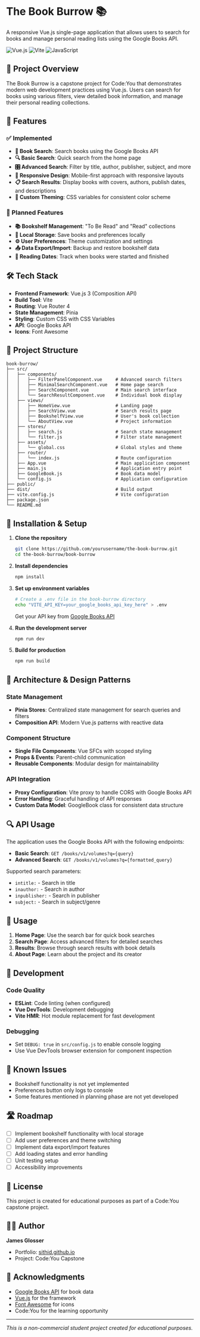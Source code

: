 # The Book Burrow 📚

A responsive Vue.js single-page application that allows users to search for books and manage personal reading lists using the Google Books API.

![Vue.js](https://img.shields.io/badge/Vue.js-4FC08D?style=for-the-badge&logo=vue.js&logoColor=white)
![Vite](https://img.shields.io/badge/Vite-646CFF?style=for-the-badge&logo=vite&logoColor=white)
![JavaScript](https://img.shields.io/badge/JavaScript-F7DF1E?style=for-the-badge&logo=javascript&logoColor=black)

## 🎯 Project Overview

The Book Burrow is a capstone project for Code:You that demonstrates modern web development practices using Vue.js. Users can search for books using various filters, view detailed book information, and manage their personal reading collections.

## 🚀 Features

### ✅ Implemented
- **📖 Book Search**: Search books using the Google Books API
- **🔍 Basic Search**: Quick search from the home page
- **🎛️ Advanced Search**: Filter by title, author, publisher, subject, and more
- **📱 Responsive Design**: Mobile-first approach with responsive layouts
- **📋 Search Results**: Display books with covers, authors, publish dates, and descriptions
- **🎨 Custom Theming**: CSS variables for consistent color scheme

### 🚧 Planned Features
- **📚 Bookshelf Management**: "To Be Read" and "Read" collections
- **💾 Local Storage**: Save books and preferences locally
- **⚙️ User Preferences**: Theme customization and settings
- **📤 Data Export/Import**: Backup and restore bookshelf data
- **📅 Reading Dates**: Track when books were started and finished

## 🛠️ Tech Stack

- **Frontend Framework**: Vue.js 3 (Composition API)
- **Build Tool**: Vite
- **Routing**: Vue Router 4
- **State Management**: Pinia
- **Styling**: Custom CSS with CSS Variables
- **API**: Google Books API
- **Icons**: Font Awesome

## 📁 Project Structure

```
book-burrow/
├── src/
│   ├── components/
│   │   ├── FilterPanelComponent.vue     # Advanced search filters
│   │   ├── MinimalSearchComponent.vue   # Home page search
│   │   ├── SearchComponent.vue          # Main search interface
│   │   └── SearchResultComponent.vue    # Individual book display
│   ├── views/
│   │   ├── HomeView.vue                 # Landing page
│   │   ├── SearchView.vue               # Search results page
│   │   ├── BookshelfView.vue            # User's book collection
│   │   └── AboutView.vue                # Project information
│   ├── stores/
│   │   ├── search.js                    # Search state management
│   │   └── filter.js                    # Filter state management
│   ├── assets/
│   │   └── global.css                   # Global styles and theme
│   ├── router/
│   │   └── index.js                     # Route configuration
│   ├── App.vue                          # Main application component
│   ├── main.js                          # Application entry point
│   ├── GoogleBook.js                    # Book data model
│   └── config.js                        # Application configuration
├── public/
├── dist/                                # Build output
├── vite.config.js                       # Vite configuration
├── package.json
└── README.md
```

## 🔧 Installation & Setup

1. **Clone the repository**
   ```bash
   git clone https://github.com/yourusername/the-book-burrow.git
   cd the-book-burrow/book-burrow
   ```

2. **Install dependencies**
   ```bash
   npm install
   ```

3. **Set up environment variables**
   ```bash
   # Create a .env file in the book-burrow directory
   echo "VITE_API_KEY=your_google_books_api_key_here" > .env
   ```
   
   Get your API key from [Google Books API](https://developers.google.com/books/docs/v1/using#auth)

4. **Run the development server**
   ```bash
   npm run dev
   ```

5. **Build for production**
   ```bash
   npm run build
   ```

## 🎨 Architecture & Design Patterns

### State Management
- **Pinia Stores**: Centralized state management for search queries and filters
- **Composition API**: Modern Vue.js patterns with reactive data

### Component Structure
- **Single File Components**: Vue SFCs with scoped styling
- **Props & Events**: Parent-child communication
- **Reusable Components**: Modular design for maintainability

### API Integration
- **Proxy Configuration**: Vite proxy to handle CORS with Google Books API
- **Error Handling**: Graceful handling of API responses
- **Custom Data Model**: GoogleBook class for consistent data structure

## 🔍 API Usage

The application uses the Google Books API with the following endpoints:

- **Basic Search**: `GET /books/v1/volumes?q={query}`
- **Advanced Search**: `GET /books/v1/volumes?q={formatted_query}`

Supported search parameters:
- `intitle:` - Search in title
- `inauthor:` - Search in author
- `inpublisher:` - Search in publisher
- `subject:` - Search in subject/genre

## 🎯 Usage

1. **Home Page**: Use the search bar for quick book searches
2. **Search Page**: Access advanced filters for detailed searches
3. **Results**: Browse through search results with book details
4. **About Page**: Learn about the project and its creator

## 🧪 Development

### Code Quality
- **ESLint**: Code linting (when configured)
- **Vue DevTools**: Development debugging
- **Vite HMR**: Hot module replacement for fast development

### Debugging
- Set `DEBUG: true` in `src/config.js` to enable console logging
- Use Vue DevTools browser extension for component inspection

## 🐛 Known Issues

- Bookshelf functionality is not yet implemented
- Preferences button only logs to console
- Some features mentioned in planning phase are not yet developed

## 🛣️ Roadmap

- [ ] Implement bookshelf functionality with local storage
- [ ] Add user preferences and theme switching
- [ ] Implement data export/import features
- [ ] Add loading states and error handling
- [ ] Unit testing setup
- [ ] Accessibility improvements

## 📝 License

This project is created for educational purposes as part of a Code:You capstone project.

## 👨‍💻 Author

**James Glosser**
- Portfolio: [sithid.github.io](http://sithid.github.io)
- Project: Code:You Capstone

## 🙏 Acknowledgments

- [Google Books API](https://developers.google.com/books) for book data
- [Vue.js](https://vuejs.org/) for the framework
- [Font Awesome](https://fontawesome.com/) for icons
- Code:You for the learning opportunity

---

*This is a non-commercial student project created for educational purposes.*
